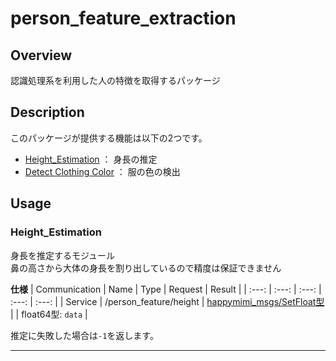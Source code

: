 # person_feature_extraction
## Overview
認識処理系を利用した人の特徴を取得するパッケージ  


## Description
このパッケージが提供する機能は以下の2つです。
- [Height_Estimation](https://github.com/KIT-Happy-Robot/happymimi_recognition/tree/master/person_feature_extraction#height_estimation) ： 身長の推定
- [Detect Clothing Color](https://github.com/KIT-Happy-Robot/happymimi_recognition/tree/master/person_feature_extraction#detect_clothing_color) ： 服の色の検出
  

## Usage
### Height_Estimation
身長を推定するモジュール  
鼻の高さから大体の身長を割り出しているので精度は保証できません  
  
**仕様**
| Communication | Name | Type | Request | Result |
| :---: | :---: | :---: | :---: | :---: |
| Service | /person_feature/height | [happymimi_msgs/SetFloat型](https://github.com/KIT-Happy-Robot/happymimi_robot/blob/develop/happymimi_msgs/srv/SetFloat.srv) |  | float64型: `data` |
  
推定に失敗した場合は`-1`を返します。  
  
---  

